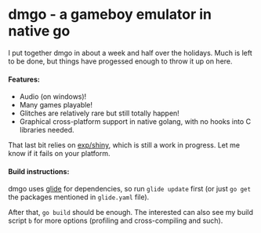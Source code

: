 # dmgo - a gameboy emulator in native go

I put together dmgo in about a week and half over the holidays. Much is left to be done, but things have progessed enough to throw it up on here.

#### Features:
 * Audio (on windows)!
 * Many games playable!
 * Glitches are relatively rare but still totally happen!
 * Graphical cross-platform support in native golang, with no hooks into C libraries needed.
 
That last bit relies on [exp/shiny](https://github.com/golang/exp/tree/master/shiny), which is still a work in progress. Let me know if it fails on your platform.

#### Build instructions:

dmgo uses [glide](https://github.com/Masterminds/glide) for dependencies, so run `glide update` first (or just `go get` the packages mentioned in `glide.yaml` file).

After that, `go build` should be enough. The interested can also see my build script `b` for more options (profiling and cross-compiling and such).
